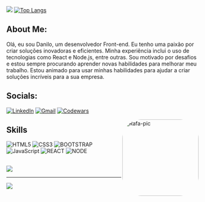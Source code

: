 ![](https://github-readme-stats.vercel.app/api?username=DSantos29&theme=dark&hide_border=false&include_all_commits=false&count_private=false&layout=compact)
[![Top Langs](https://github-readme-stats.vercel.app/api/top-langs/?username=DSantos29&theme=dark&hide&count=8)](https://github.com/DSantos29/github-readme-stats)

## About Me:

   Olá, eu sou Danilo, um desenvolvedor Front-end. Eu tenho uma paixão por criar soluções inovadoras e eficientes. Minha experiência inclui o uso de tecnologias como React e Node.js, entre outras. Sou motivado por desafios e estou sempre procurando aprender novas habilidades para melhorar meu trabalho. Estou animado para usar minhas habilidades para ajudar a criar soluções incríveis para a sua empresa.

## Socials:
[![LinkedIn](https://img.shields.io/badge/LinkedIn-0077B5?style=for-the-badge&logo=linkedin&logoColor=white)](https://www.linkedin.com/in/daniloDSS/)
[![Gmail](https://img.shields.io/badge/Gmail-D14836?style=for-the-badge&logo=gmail&logoColor=white)](mailto:sdaniloscofield@gmail.com)
[![Codewars](https://img.shields.io/badge/Codewars-B1361E?style=for-the-badge&logo=Codewars&logoColor=white)](https://www.codewars.com/users/Danilo529)

<div>
  <img align="right" alt="Rafa-pic" height="200" style="border-radius:50px;" src="https://i.postimg.cc/05S8sKSz/Capturar.png?width=976&height=676">
</div>

## Skills

![HTML5](https://img.shields.io/badge/HTML5-E34F26?style=for-the-badge&logo=html5&logoColor=white) ![CSS3](https://img.shields.io/badge/css3-%231572B6.svg?style=for-the-badge&logo=css3&logoColor=white) ![BOOTSTRAP](https://img.shields.io/badge/Bootstrap-563D7C?style=for-the-badge&logo=bootstrap&logoColor=white) ![JavaScript](https://img.shields.io/badge/javascript-%23323330.svg?style=for-the-badge&logo=javascript&logoColor=%23F7DF1E) ![REACT](https://img.shields.io/badge/react-%23323330.svg?style=for-the-badge&logo=react&logoColor=%b651ac) ![NODE](https://img.shields.io/badge/Node.js-43853D?style=for-the-badge&logo=node.js&logoColor=white)

##

![](https://quotes-github-readme.vercel.app/api?type=horizontal&theme=dark&hiddle)

---
[![](https://visitcount.itsvg.in/api?id=DSantos29&icon=6&color=0)](https://visitcount.itsvg.in)

<!-- Proudly created with GPRM ( https://gprm.itsvg.in ) -->
